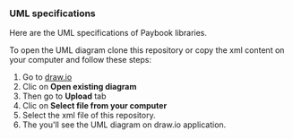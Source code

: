 ### UML specifications

Here are the UML specifications of Paybook libraries. 

To open the UML diagram clone this repository or copy the xml content on your computer and follow these steps:


1. Go to [draw.io](https://www.draw.io/)
2. Clic on **Open existing diagram**
3. Then go to **Upload** tab
4. Clic on **Select file from your computer**
5. Select the xml file of this repository. 
6. The you'll see the UML diagram on draw.io application.

